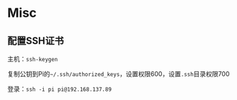 # Misc

## 配置SSH证书

主机：`ssh-keygen`

复制公钥到Pi的`~/.ssh/authorized_keys`，设置权限600，设置`.ssh`目录权限700

登录：`ssh -i pi pi@192.168.137.89`